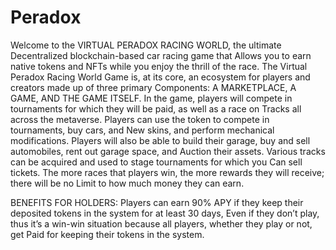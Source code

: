 # Peradox
Welcome to the VIRTUAL PERADOX RACING WORLD, the  ultimate Decentralized blockchain-based car racing game that Allows you to earn native tokens and NFTs while you enjoy  the thrill of the race. 
The Virtual Peradox Racing World Game is, at its core, an 
ecosystem for players and creators made up of three primary 
Components: A MARKETPLACE, A GAME, AND THE GAME 
ITSELF.
In the game, players will compete in tournaments for which 
they will be paid, as well as a race on Tracks all across the 
metaverse. Players can use the token to compete in 
tournaments, buy cars, and New skins, and perform 
mechanical modifications.
Players will also be able to build their garage, buy and sell 
automobiles, rent out garage space, and Auction their assets. 
Various tracks can be acquired and used to stage tournaments 
for which you Can sell tickets. The more races that players 
win, the more rewards they will receive; there will be no 
Limit to how much money they can earn.

BENEFITS FOR HOLDERS:
Players can earn 90% APY if they keep their deposited tokens 
in the system for at least 30 days, 
Even if they don’t play, thus it’s a win-win situation because 
all players, whether they play or not, get Paid for keeping their tokens in the system. 
